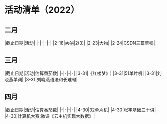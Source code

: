 # 活动清单（2022）

## 二月

|截止日期|活动|
|-|-|-|-|
|2-18|~~大创~~|2(3)|
|2-23|大物|
|2-24|CSDN三篇草稿|

## 三月

|截止日期|活动|估算番茄数|
|-|-|-|-|
|3-31|《红楼梦》|
|3-31|51单片机|
|3-31|刘晓燕单词|
|3-31|刘晓燕语法和长难句|

## 四月

|截止日期|活动|估算番茄数|
|-|-|-|-|
|4-30|32单片机|
|4-30|张宇基础三十讲|
|4-30|计算机大赛:微课《云主机实现大数据》|
